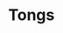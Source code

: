 # Tongs
<!-- you tube: API key:AIzaSyDsa_IgEMmQB1LC2r251MoZVFJmWr9al8Y -->
<!-- spotify key: 
Updated keys

Client ID
a07ca5e6186042d5b06f24bb788da372
Client Secret
a47af1bb059b4c1b90081c4a035608cb


Redirect URIs
Remove https://matthewanguyen.github.io/Tongs/
sans "remove"  -->
